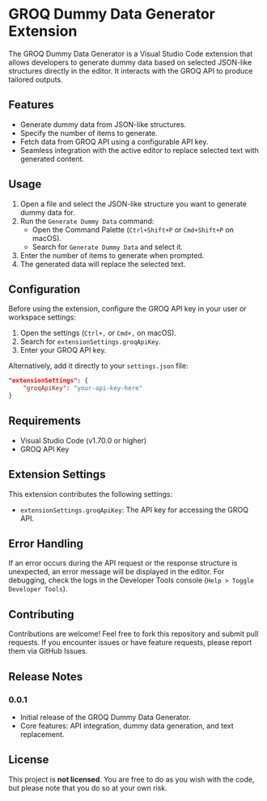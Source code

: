 # GROQ Dummy Data Generator Extension

The GROQ Dummy Data Generator is a Visual Studio Code extension that allows developers to generate dummy data based on selected JSON-like structures directly in the editor. It interacts with the GROQ API to produce tailored outputs.

## Features

- Generate dummy data from JSON-like structures.
- Specify the number of items to generate.
- Fetch data from GROQ API using a configurable API key.
- Seamless integration with the active editor to replace selected text with generated content.

## Usage

1. Open a file and select the JSON-like structure you want to generate dummy data for.
2. Run the `Generate Dummy Data` command:
   - Open the Command Palette (`Ctrl+Shift+P` or `Cmd+Shift+P` on macOS).
   - Search for `Generate Dummy Data` and select it.
3. Enter the number of items to generate when prompted.
4. The generated data will replace the selected text.

## Configuration

Before using the extension, configure the GROQ API key in your user or workspace settings:

1. Open the settings (`Ctrl+,` or `Cmd+,` on macOS).
2. Search for `extensionSettings.groqApiKey`.
3. Enter your GROQ API key.

Alternatively, add it directly to your `settings.json` file:

```json
"extensionSettings": {
    "groqApiKey": "your-api-key-here"
}
```

## Requirements

- Visual Studio Code (v1.70.0 or higher)
- GROQ API Key

## Extension Settings

This extension contributes the following settings:

- `extensionSettings.groqApiKey`: The API key for accessing the GROQ API.

## Error Handling

If an error occurs during the API request or the response structure is unexpected, an error message will be displayed in the editor. For debugging, check the logs in the Developer Tools console (`Help > Toggle Developer Tools`).

## Contributing

Contributions are welcome! Feel free to fork this repository and submit pull requests. If you encounter issues or have feature requests, please report them via GitHub Issues.

## Release Notes

### 0.0.1

- Initial release of the GROQ Dummy Data Generator.
- Core features: API integration, dummy data generation, and text replacement.

## License

This project is **not licensed**. You are free to do as you wish with the code, but please note that you do so at your own risk.
